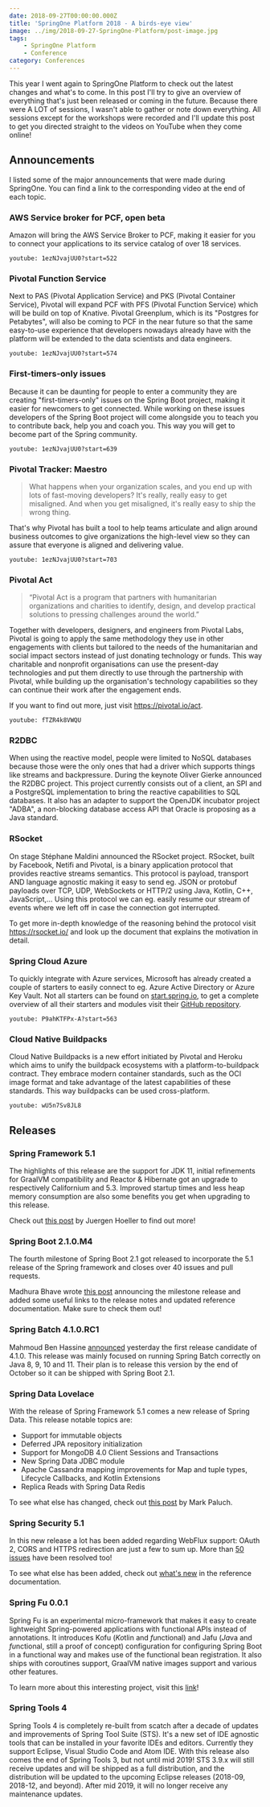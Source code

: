 ```yaml
---
date: 2018-09-27T00:00:00.000Z
title: 'SpringOne Platform 2018 - A birds-eye view'
image: ../img/2018-09-27-SpringOne-Platform/post-image.jpg
tags:
    - SpringOne Platform
    - Conference
category: Conferences
---
```


This year I went again to SpringOne Platform to check out the latest changes and what's to come.
In this post I'll try to give an overview of everything that's just been released or coming in the future.
Because there were A LOT of sessions, I wasn't able to gather or note down everything.
All sessions except for the workshops were recorded and I'll update this post to get you directed straight to the videos on YouTube when they come online!

## Announcements

I listed some of the major announcements that were made during SpringOne.
You can find a link to the corresponding video at the end of each topic.

### AWS Service broker for PCF, open beta

Amazon will bring the AWS Service Broker to PCF, making it easier for you to connect your applications to its service catalog of over 18 services.

`youtube: 1ezNJvajUU0?start=522`

### Pivotal Function Service

Next to PAS (Pivotal Application Service) and PKS (Pivotal Container Service), Pivotal will expand PCF with PFS (Pivotal Function Service) which will be build on top of Knative.
Pivotal Greenplum, which is its "Postgres for Petabytes", will also be coming to PCF in the near future so that the same easy-to-use experience that developers nowadays already have with the platform will be extended to the data scientists and data engineers.

`youtube: 1ezNJvajUU0?start=574`

### First-timers-only issues

Because it can be daunting for people to enter a community they are creating "first-timers-only" issues on the Spring Boot project, making it easier for newcomers to get connected.
While working on these issues developers of the Spring Boot project will come alongside you to teach you to contribute back, help you and coach you.
This way you will get to become part of the Spring community.

`youtube: 1ezNJvajUU0?start=639`

### Pivotal Tracker: Maestro

> What happens when your organization scales, and you end up with lots of fast-moving developers?
> It's really, really easy to get misaligned.
> And when you get misaligned, it's really easy to ship the wrong thing.

That's why Pivotal has built a tool to help teams articulate and align around business outcomes to give organizations the high-level view so they can assure that everyone is aligned and delivering value.

`youtube: 1ezNJvajUU0?start=703`

### Pivotal Act

> “Pivotal Act is a program that partners with humanitarian organizations and charities to identify, design, and develop practical solutions to pressing challenges around the world.”

Together with developers, designers, and engineers from Pivotal Labs, Pivotal is going to apply the same methodology they use in other engagements with clients but tailored to the needs of the humanitarian and social impact sectors instead of just donating technology or funds.
This way charitable and nonprofit organisations can use the present-day technologies and put them directly to use through the partnership with Pivotal, while building up the organisation's technology capabilities so they can continue their work after the engagement ends.

If you want to find out more, just visit <a href="https://pivotal.io/act" target="_blank">https://pivotal.io/act</a>.

`youtube: fTZR4k8VWQU`

### R2DBC

When using the reactive model, people were limited to NoSQL databases because those were the only ones that had a driver which supports things like streams and backpressure.
During the keynote Oliver Gierke announced the R2DBC project.
This project currently consists out of a client, an SPI and a PostgreSQL implementation to bring the reactive capabilities to SQL databases.
It also has an adapter to support the OpenJDK incubator project "ADBA", a non-blocking database access API that Oracle is proposing as a Java standard.

### RSocket

On stage Stéphane Maldini announced the RSocket project.
RSocket, built by Facebook, Netifi and Pivotal, is a binary application protocol that provides reactive streams semantics.
This protocol is payload, transport AND language agnostic making it easy to send eg. JSON or protobuf payloads over TCP, UDP, WebSockets or HTTP/2 using Java, Kotlin, C++, JavaScript,...
Using this protocol we can eg. easily resume our stream of events where we left off in case the connection got interrupted.

To get more in-depth knowledge of the reasoning behind the protocol visit <a href="https://rsocket.io/" target="_blank">https://rsocket.io/</a> and look up the document that explains the motivation in detail.

### Spring Cloud Azure

To quickly integrate with Azure services, Microsoft has already created a couple of starters to easily connect to eg. Azure Active Directory or Azure Key Vault.
Not all starters can be found on <a href="https://start.spring.io/">start.spring.io</a>, to get a complete overview of all their starters and modules visit their <a href="https://github.com/Microsoft/spring-cloud-azure" target="_blank" target="_blank">GitHub repository</a>.

`youtube: P9ahKTFPx-A?start=563`

### Cloud Native Buildpacks

Cloud Native Buildpacks is a new effort initiated by Pivotal and Heroku which aims to unify the buildpack ecosystems with a platform-to-buildpack contract.
They embrace modern container standards, such as the OCI image format and take advantage of the latest capabilities of these standards.
This way buildpacks can be used cross-platform.

`youtube: wU5n7Sv8JL8`

## Releases

### Spring Framework 5.1

The highlights of this release are the support for JDK 11, initial refinements for GraalVM compatibility and Reactor & Hibernate got an upgrade to respectively Californium and 5.3.
Improved startup times and less heap memory consumption are also some benefits you get when upgrading to this release.

Check out <a href="https://spring.io/blog/2018/09/21/spring-framework-5-1-goes-ga" target="_blank">this post</a> by Juergen Hoeller to find out more!

### Spring Boot 2.1.0.M4

The fourth milestone of Spring Boot 2.1 got released to incorporate the 5.1 release of the Spring framework and closes over 40 issues and pull requests.

Madhura Bhave wrote <a href="https://spring.io/blog/2018/09/25/spring-boot-2-1-m4-available-now" target="_blank">this post</a> announcing the milestone release and added some useful links to the release notes and updated reference documentation.
Make sure to check them out!

### Spring Batch 4.1.0.RC1

Mahmoud Ben Hassine <a href="https://spring.io/blog/2018/09/26/spring-batch-4-1-0-rc1-is-now-available" target="_blank">announced</a> yesterday the first release candidate of 4.1.0.
This release was mainly focused on running Spring Batch correctly on Java 8, 9, 10 and 11.
Their plan is to release this version by the end of October so it can be shipped with Spring Boot 2.1.

### Spring Data Lovelace

With the release of Spring Framework 5.1 comes a new release of Spring Data.
This release notable topics are:

- Support for immutable objects
- Deferred JPA repository initialization
- Support for MongoDB 4.0 Client Sessions and Transactions
- New Spring Data JDBC module
- Apache Cassandra mapping improvements for Map and tuple types, Lifecycle Callbacks, and Kotlin Extensions
- Replica Reads with Spring Data Redis

To see what else has changed, check out <a href="https://spring.io/blog/2018/09/21/spring-data-lovelace-ga-released" target="_blank">this post</a> by Mark Paluch.

### Spring Security 5.1

In this new release a lot has been added regarding WebFlux support: OAuth 2, CORS and HTTPS redirection are just a few to sum up.
More than <a href="https://github.com/spring-projects/spring-security/milestone/107?closed=1" target="_blank">50 issues</a> have been resolved too!

To see what else has been added, check out <a href="https://docs.spring.io/spring-security/site/docs/5.1.0.RELEASE/reference/htmlsingle/#new" target="_blank">what's new</a> in the reference documentation.

### Spring Fu 0.0.1

Spring Fu is an experimental micro-framework that makes it easy to create lightweight Spring-powered applications with functional APIs instead of annotations.
It introduces Kofu (*Ko*tlin and *fu*nctional) and Jafu (*Ja*va and *fu*nctional, still a proof of concept) configuration for configuring Spring Boot in a functional way and makes use of the functional bean registration.
It also ships with coroutines support, GraalVM native images support and various other features.

To learn more about this interesting project, visit this <a href="https://github.com/spring-projects/spring-fu" target="_blank">link</a>!

### Spring Tools 4

Spring Tools 4 is completely re-built from scatch after a decade of updates and improvements of Spring Tool Suite (STS).
It's a new set of IDE agnostic tools that can be installed in your favorite IDEs and editors.
Currently they support Eclipse, Visual Studio Code and Atom IDE.
With this release also comes the end of Spring Tools 3, but not until mid 2019!
STS 3.9.x will still receive updates and will be shipped as a full distribution, and the distribution will be updated to the upcoming Eclipse releases (2018-09, 2018-12, and beyond).
After mid 2019, it will no longer receive any maintenance updates.